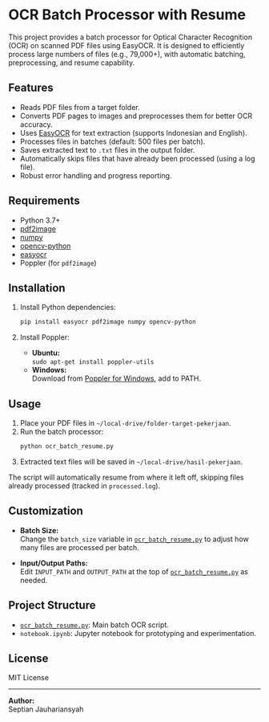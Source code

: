# OCR Batch Processor with Resume

This project provides a batch processor for Optical Character Recognition (OCR) on scanned PDF files using EasyOCR. It is designed to efficiently process large numbers of files (e.g., 79,000+), with automatic batching, preprocessing, and resume capability.

## Features

- Reads PDF files from a target folder.
- Converts PDF pages to images and preprocesses them for better OCR accuracy.
- Uses [EasyOCR](https://github.com/JaidedAI/EasyOCR) for text extraction (supports Indonesian and English).
- Processes files in batches (default: 500 files per batch).
- Saves extracted text to `.txt` files in the output folder.
- Automatically skips files that have already been processed (using a log file).
- Robust error handling and progress reporting.

## Requirements

- Python 3.7+
- [pdf2image](https://pypi.org/project/pdf2image/)
- [numpy](https://numpy.org/)
- [opencv-python](https://pypi.org/project/opencv-python/)
- [easyocr](https://github.com/JaidedAI/EasyOCR)
- Poppler (for `pdf2image`)

## Installation

1. Install Python dependencies:
    ```sh
    pip install easyocr pdf2image numpy opencv-python
    ```

2. Install Poppler:
    - **Ubuntu:**  
      `sudo apt-get install poppler-utils`
    - **Windows:**  
      Download from [Poppler for Windows](http://blog.alivate.com.au/poppler-windows/), add to PATH.

## Usage

1. Place your PDF files in `~/local-drive/folder-target-pekerjaan`.
2. Run the batch processor:
    ```sh
    python ocr_batch_resume.py
    ```
3. Extracted text files will be saved in `~/local-drive/hasil-pekerjaan`.

The script will automatically resume from where it left off, skipping files already processed (tracked in `processed.log`).

## Customization

- **Batch Size:**  
  Change the `batch_size` variable in [`ocr_batch_resume.py`](ocr_batch_resume.py) to adjust how many files are processed per batch.

- **Input/Output Paths:**  
  Edit `INPUT_PATH` and `OUTPUT_PATH` at the top of [`ocr_batch_resume.py`](ocr_batch_resume.py) as needed.

## Project Structure

- [`ocr_batch_resume.py`](ocr_batch_resume.py): Main batch OCR script.
- `notebook.ipynb`: Jupyter notebook for prototyping and experimentation.

## License

MIT License

---

**Author:**  
Septian Jauhariansyah